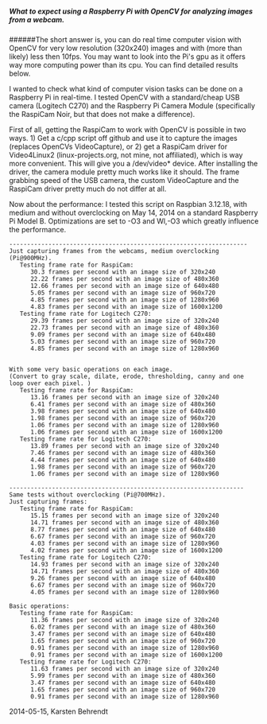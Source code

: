 ##### What to expect using a Raspberry Pi with OpenCV for analyzing images from a webcam. 

######The short answer is, you can do real time computer vision with OpenCV for very low resolution (320x240) images and with (more than likely) less then 10fps. You may want to look into the Pi's gpu as it offers way more computing power than its cpu. You can find detailed results below. 


I wanted to check what kind of computer vision tasks can be done on a Raspberry Pi in real-time. I tested OpenCV with a standard/cheap USB camera (Logitech C270) and the Raspberry Pi Camera Module (specifically the RaspiCam Noir, but that does not make a difference). 

First of all, getting the RaspiCam to work with OpenCV is possible in two ways. 1) Get a c/cpp script off github and use it to capture the images (replaces OpenCVs VideoCapture), or 2) get a RaspiCam driver for Video4Linux2 (linux-projects.org, not mine, not affiliated), which is way more convenient. This will give you a /dev/video* device. After installing the driver, the camera module pretty much works like it should. The frame grabbing speed of the USB camera, the custom VideoCapture and the RaspiCam driver pretty much do not differ at all. 

Now about the performance: I tested this script on Raspbian 3.12.18, with medium and without overclocking on May 14, 2014 on a standard Raspberry Pi Model B. Optimizations are set to -O3 and Wl,-O3 which greatly influence the performance. 

```
-------------------------------------------------------------------
Just capturing frames from the webcams, medium overclocking (Pi@900MHz). 
   Testing frame rate for RaspiCam: 
      30.3 frames per second with an image size of 320x240
      22.22 frames per second with an image size of 480x360
      12.66 frames per second with an image size of 640x480
      5.05 frames per second with an image size of 960x720
      4.85 frames per second with an image size of 1280x960
      4.83 frames per second with an image size of 1600x1200
   Testing frame rate for Logitech C270: 
      29.39 frames per second with an image size of 320x240
      22.73 frames per second with an image size of 480x360
      9.09 frames per second with an image size of 640x480
      5.03 frames per second with an image size of 960x720
      4.85 frames per second with an image size of 1280x960


With some very basic operations on each image. 
(Convert to gray scale, dilate, erode, thresholding, canny and one loop over each pixel. )
   Testing frame rate for RaspiCam: 
      13.16 frames per second with an image size of 320x240
      6.41 frames per second with an image size of 480x360
      3.98 frames per second with an image size of 640x480
      1.98 frames per second with an image size of 960x720
      1.06 frames per second with an image size of 1280x960
      1.06 frames per second with an image size of 1600x1200
   Testing frame rate for Logitech C270: 
      13.89 frames per second with an image size of 320x240
      7.46 frames per second with an image size of 480x360
      4.44 frames per second with an image size of 640x480
      1.98 frames per second with an image size of 960x720
      1.06 frames per second with an image size of 1280x960

------------------------------------------------------------------
Same tests without overclocking (Pi@700MHz). 
Just capturing frames: 
   Testing frame rate for RaspiCam:
      15.15 frames per second with an image size of 320x240
      14.71 frames per second with an image size of 480x360
      8.77 frames per second with an image size of 640x480
      6.67 frames per second with an image size of 960x720
      4.03 frames per second with an image size of 1280x960
      4.02 frames per second with an image size of 1600x1200
   Testing frame rate for Logitech C270:
      14.93 frames per second with an image size of 320x240
      14.71 frames per second with an image size of 480x360
      9.26 frames per second with an image size of 640x480
      6.67 frames per second with an image size of 960x720
      4.05 frames per second with an image size of 1280x960

Basic operations: 	  
   Testing frame rate for RaspiCam:
      11.36 frames per second with an image size of 320x240
      6.02 frames per second with an image size of 480x360
      3.47 frames per second with an image size of 640x480
      1.65 frames per second with an image size of 960x720
      0.91 frames per second with an image size of 1280x960
      0.91 frames per second with an image size of 1600x1200
   Testing frame rate for Logitech C270:
      11.63 frames per second with an image size of 320x240
      5.99 frames per second with an image size of 480x360
      3.47 frames per second with an image size of 640x480
      1.65 frames per second with an image size of 960x720
      0.91 frames per second with an image size of 1280x960
```

2014-05-15, Karsten Behrendt

